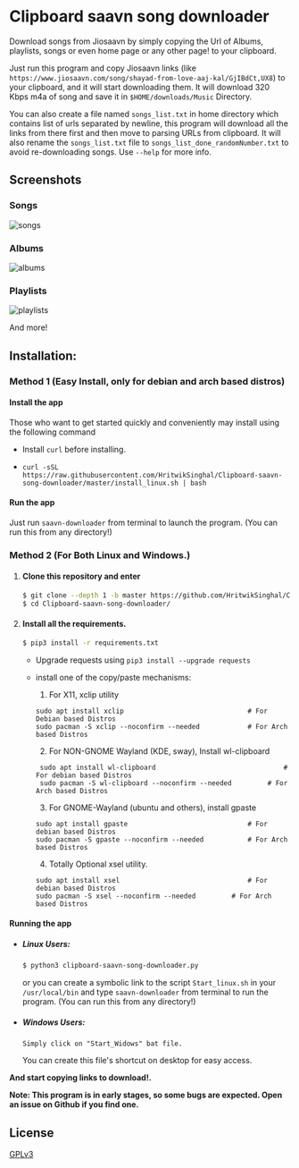 # Clipboard saavn song downloader

Download songs from Jiosaavn by simply copying the Url of Albums, playlists, songs or even
home page or any other page! to your clipboard.

Just run this program and copy Jiosaavn links (like ```https://www.jiosaavn.com/song/shayad-from-love-aaj-kal/GjIBdCt,UX8```)
to your clipboard, and it will start downloading them.
It will download 320 Kbps m4a of song and save it in ```$HOME/downloads/Music``` Directory.

You can also create a file named ```songs_list.txt``` in home directory which contains list of urls separated by newline, 
this program will download all the links from there first and then move to parsing URLs from clipboard.
It will also rename the ```songs_list.txt``` file to ```songs_list_done_randomNumber.txt``` 
to avoid re-downloading songs.
Use ```--help``` for more info.

## Screenshots

### Songs

![songs](media/songs.gif)

### Albums
![albums](media/albums.gif)

### Playlists
![playlists](media/playlists.gif)

And more! 

## Installation:

### Method 1 (Easy Install, only for debian and arch based distros)

#### Install the app

Those who want to get started quickly and conveniently may install using the following command

* Install ```curl``` before installing.

* ```curl -sSL https://raw.githubusercontent.com/HritwikSinghal/Clipboard-saavn-song-downloader/master/install_linux.sh | bash```

#### Run the app

Just run ```saavn-downloader``` from terminal to launch the program. (You can run this from any directory!)


### Method 2 (For Both Linux and Windows.)


1. #### Clone this repository and enter
    ```sh
    $ git clone --depth 1 -b master https://github.com/HritwikSinghal/Clipboard-saavn-song-downloader
    $ cd Clipboard-saavn-song-downloader/
    ```

2. #### Install all the requirements.
    
    ```sh
    $ pip3 install -r requirements.txt
    ``` 

   * Upgrade requests using ```pip3 install --upgrade requests```

   * install one of the copy/paste mechanisms:
	
      1. For X11, xclip utility
       ```
       sudo apt install xclip			                    # For Debian based Distros
       sudo pacman -S xclip --noconfirm --needed			# For Arch based Distros
        ```
   
     2. For NON-GNOME Wayland (KDE, sway), Install wl-clipboard
      ```
       sudo apt install wl-clipboard			                    # For debian based Distros
       sudo pacman -S wl-clipboard --noconfirm --needed			# For Arch based Distros
       ```
	
       3. For GNOME-Wayland (ubuntu and others), install gpaste
       ```
       sudo apt install gpaste			                    # For debian based Distros
       sudo pacman -S gpaste --noconfirm --needed			# For Arch based Distros
       ```

      4. Totally Optional xsel utility. 
       ```
       sudo apt install xsel			                    # For debian based Distros
       sudo pacman -S xsel --noconfirm --needed			# For Arch based Distros
       ```
 

#### Running the app

- ##### Linux Users:
  ```sh
  $ python3 clipboard-saavn-song-downloader.py
  ```
  
  or you can create a symbolic link to the script ```Start_linux.sh``` in your ```/usr/local/bin``` and type ```saavn-downloader``` from terminal to run the program. (You can run this from any directory!)

- ##### Windows Users:
  ```
  Simply click on "Start_Widows" bat file.
  ```
  You can create this file's shortcut on desktop for easy access.


**And start copying links to download!.**

**Note: This program is in early stages, so some bugs are expected. Open an issue on Github if you find one.**

## License

[GPLv3](/LICENSE)